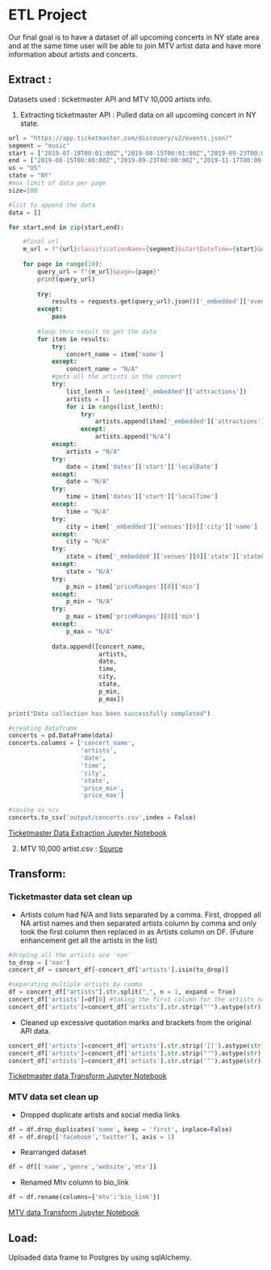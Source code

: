 # ETL Project

Our final goal is to have a dataset of all upcoming concerts in NY state area and at the same time user will be able to join MTV artist data and have more information about artists and concerts. 

## Extract : 

Datasets used : ticketmaster API and MTV 10,000 artists info.

1. Extracting ticketmaster API : Pulled data on all upcoming concert in NY state. 
``` python
url = "https://app.ticketmaster.com/discovery/v2/events.json?"
segment = "music"
start = ["2019-07-19T00:01:00Z","2019-08-15T00:01:00Z","2019-09-23T00:01:00Z","2019-11-17T00:01:00Z"]
end = ["2019-08-15T00:00:00Z","2019-09-23T00:00:00Z","2019-11-17T00:00:00Z",""]
us = "US"
state = "NY"
#max limit of data per page
size=100

#list to append the data
data = []

for start,end in zip(start,end):

    #final url
    m_url = f"{url}classificationName={segment}&startDateTime={start}&endDateTime={end}&countryCode{us}&stateCode={state}&size={size}&apikey={api_key}"
    
    for page in range(10):
        query_url = f"{m_url}&page={page}"
        print(query_url)
    
        try:
            results = requests.get(query_url).json()['_embedded']['events']
        except:
            pass
        
        #loop thru result to get the data
        for item in results:
            try:
                concert_name = item['name']
            except:
                concert_name = "N/A"
            #gets all the artists in the concert
            try:
                list_lenth = len(item['_embedded']['attractions'])
                artists = []
                for i in range(list_lenth):
                    try:
                        artists.append(item['_embedded']['attractions'][i]['name'])
                    except:
                        artists.append("N/A")
            except:
                artists = "N/A"
            try:
                date = item['dates']['start']['localDate']
            except:
                date = "N/A"
            try:
                time = item['dates']['start']['localTime']
            except:
                time = "N/A"
            try:
                city = item['_embedded']['venues'][0]['city']['name']
            except:
                city = "N/A"
            try:
                state = item['_embedded']['venues'][0]['state']['stateCode']
            except:
                state = "N/A"
            try:
                p_min = item['priceRanges'][0]['min']
            except:
                p_min = "N/A"
            try:
                p_max = item['priceRanges'][0]['min']
            except:
                p_max = "N/A"
        
            data.append([concert_name,
                         artists,
                         date,
                         time,
                         city,
                         state,
                         p_min,
                         p_max])

print("Data collection has been successfully completed")

#creating dataframe
concerts = pd.DataFrame(data)
concerts.columns = ['concert_name',
                    'artists',
                    'date',
                    'time',
                    'city',
                    'state',
                    'price_min',
                    'price_max']

#saving as scv 
concerts.to_csv('output/concerts.csv',index = False)
```
[Ticketmaster Data Extraction Jupyter Notebook](ticketmaster_extract.ipynb)

2. MTV 10,000 artist.csv : [Source](https://gist.github.com/mbejda/9912f7a366c62c1f296c)

## Transform:

### Ticketmaster data set clean up
* Artists colum had N/A and lists separated by a comma. First, dropped all NA artist names and then separated artists column by comma and only took the first column then replaced in as Artists column on DF. (Future enhancement get all the artists in the list)
``` python
#droping all the artists are 'nan'
to_drop = ['nan']
concert_df = concert_df[~concert_df['artists'].isin(to_drop)]

#separating multiple artists by comma
df = concert_df["artists"].str.split(",", n = 1, expand = True)
concert_df['artists']=df[0] #taking the first column for the artists name
concert_df['artists']=concert_df['artists'].str.strip("'").astype(str) #one more clean up 
```
* Cleaned up excessive quotation marks and brackets from the original API data.
``` python
concert_df['artists']=concert_df['artists'].str.strip('[]').astype(str)
concert_df['artists']=concert_df['artists'].str.strip("'").astype(str)
concert_df['artists']=concert_df['artists'].str.strip('"').astype(str)
```
[Ticketmaster data Transform Jupyter Notebook](ticketmaster_sqltrans.ipynb)
  
### MTV data set clean up
* Dropped duplicate artists and social media links
``` python
df = df.drop_duplicates('name', keep = 'first', inplace=False)
df = df.drop(['facebook','twitter'], axis = 1)
```
* Rearranged dataset
``` python
df = df[['name','genre','website','mtv']]
```
* Renamed Mtv column to bio_link
``` python
df = df.rename(columns={'mtv':'bio_link'})
```
[MTV data Transform Jupyter Notebook](mtv_data_ETL.ipynb)

## Load: 
Uploaded data frame to Postgres by using sqlAlchemy.
